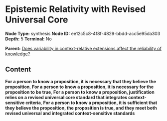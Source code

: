 # Epistemic Relativity with Revised Universal Core

**Node Type:** synthesis
**Node ID:** ee12c5c8-4f8f-4829-bbdd-acc5e95da303
**Depth:** 5
**Terminal:** No

**Parent:** [Does variability in context-relative extensions affect the reliability of knowledge?](does-variability-in-context-relative-extensions-affect-the-reliability-of-knowledge-antithesis-9c99fbd0-7f57-4af4-80a4-1d04984a40ab.md)

## Content

**For a person to know a proposition, it is necessary that they believe the proposition**, **For a person to know a proposition, it is necessary for the proposition to be true**, **For a person to know a proposition, justification relies on a revised universal core standard that integrates context-sensitive criteria**, **For a person to know a proposition, it is sufficient that they believe the proposition, the proposition is true, and they meet both revised universal and integrated context-sensitive standards**
